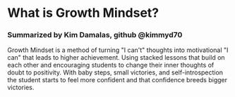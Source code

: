 # What is Growth Mindset?
### Summarized by Kim Damalas, github @kimmyd70
Growth Mindset is a method of turning "I can't" thoughts into motivational "I can" that leads to higher achievement. Using stacked lessons that build on each other and encouraging students to change their inner thoughts of doubt to positivity.  With baby steps, small victories, and self-introspection the student starts to feel more confident and that confidence breeds bigger victories.  
